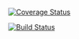 [![Coverage Status](https://coveralls.io/repos/github/chamaconekt/recommendation/badge.svg?branch=master)](https://coveralls.io/github/chamaconekt/recommendation?branch=master)

[![Build Status](https://travis-ci.org/chamaconekt/recommendation.svg?branch=master)](https://travis-ci.org/chamaconekt/recommendation)